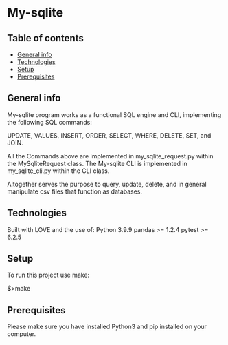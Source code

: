 # My-sqlite
## Table of contents
* [General info](#general-info)
* [Technologies](#technologies)
* [Setup](#setup)
* [Prerequisites](#prerequisites)

## General info

My-sqlite program works as a functional SQL engine and CLI, implementing the following SQL commands:

UPDATE, VALUES, INSERT, ORDER, SELECT, WHERE, DELETE, SET, and JOIN.

All the Commands above are implemented in my_sqlite_request.py within the MySqliteRequest class.
The My-sqlite CLI is implemented in my_sqlite_cli.py within the CLI class.

Altogether serves the purpose to query, update, delete, and in general manipulate csv files that function as databases.
## Technologies

Built with LOVE and the use of:
Python 3.9.9
pandas >= 1.2.4
pytest >= 6.2.5

## Setup

To run this project use make:

$>make

## Prerequisites

Please make sure you have installed Python3 and pip installed on your computer.